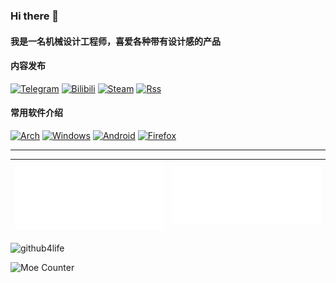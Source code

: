 ### Hi there 👋  

#### 我是一名机械设计工程师，喜爱各种带有设计感的产品

#### 内容发布
[![Telegram](https://img.shields.io/badge/Telegram-2CA5E0?style=for-the-badge&logo=telegram&logoColor=white)](https://t.me/breathinessblog) [![Bilibili](https://img.shields.io/badge/Bilibili-FB7299?style=for-the-badge&logo=bilibili&logoColor=white)](https://space.bilibili.com/4134388) [![Steam](https://img.shields.io/badge/steam-%23000000.svg?style=for-the-badge&logo=steam&logoColor=white)](https://steamcommunity.com/id/breathiness/) [![Rss](https://img.shields.io/badge/rss-F88900?style=for-the-badge&logo=rss&logoColor=white)](https://rsshub.app/bilibili/user/dynamic/4134388)

#### 常用软件介绍
[![Arch](https://img.shields.io/badge/Arch%20Linux-1793D1?logo=arch-linux&logoColor=fff&style=for-the-badge)](https://github.com/breathiness/dotfiles/tree/master/Linux) [![Windows](https://img.shields.io/badge/Windows-0078D6?style=for-the-badge&logo=windows&logoColor=white)](https://github.com/breathiness/dotfiles/tree/master/Windows) [![Android](https://img.shields.io/badge/Android-3DDC84?style=for-the-badge&logo=android&logoColor=white)](https://github.com/breathiness/dotfiles/tree/master/Android) [![Firefox](https://img.shields.io/badge/Firefox-FF7139?style=for-the-badge&logo=Firefox-Browser&logoColor=white)](https://github.com/breathiness/dotfiles/tree/master/Web)

----

[![📅 Isocalendar plugin (half year)](https://github.com/breathiness/breathiness/raw/main/metrics.plugin.isocalendar.svg)](https://github.com/breathiness?tab=repositories) | [![🌟 Recently starred repositories](https://github.com/breathiness/breathiness/raw/main/metrics.plugin.stars.svg)](https://github.com/breathiness?tab=stars)
---|---

![github4life](https://github4life.herokuapp.com/breathiness.gif)

<img src="https://count.getloli.com/get/@breathiness" alt="Moe Counter" />
